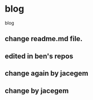 # blog
blog


## change readme.md file.
## edited in ben's repos
## change again by jacegem



## change by jacegem
